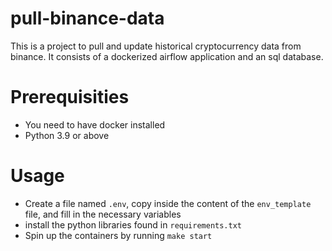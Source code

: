 # pull-binance-data
This is a project to pull and update historical cryptocurrency data from binance. 
It consists of a dockerized airflow application and an sql database.

# Prerequisities
* You need to have docker installed
* Python 3.9 or above

# Usage
* Create a file named `.env`, copy inside the content of the `env_template` file, and fill in the necessary variables
* install the python libraries found in `requirements.txt`
* Spin up the containers by running `make start`

